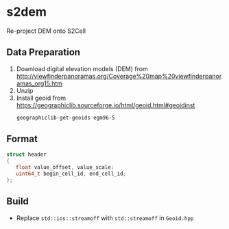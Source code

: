 # s2dem
Re-project DEM onto S2Cell

## Data Preparation
1. Download digital elevation models (DEM) from http://viewfinderpanoramas.org/Coverage%20map%20viewfinderpanoramas_org15.htm
2. Unzip
3. Install geoid from https://geographiclib.sourceforge.io/html/geoid.html#geoidinst
   ```sh
   geographiclib-get-geoids egm96-5
   ```

## Format
```h
struct header
{
   float value_offset, value_scale;
   uint64_t begin_cell_id, end_cell_id;
};
```

## Build
- Replace `std::ios::streamoff` with `std::streamoff` in `Geoid.hpp`